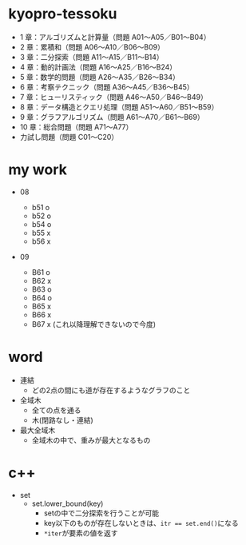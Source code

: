 # kyopro-tessoku
- 1 章：アルゴリズムと計算量（問題 A01～A05／B01～B04）
- 2 章：累積和（問題 A06～A10／B06～B09）
- 3 章：二分探索（問題 A11～A15／B11～B14）
- 4 章：動的計画法（問題 A16～A25／B16～B24）
- 5 章：数学的問題（問題 A26～A35／B26～B34）
- 6 章：考察テクニック（問題 A36～A45／B36～B45）
- 7 章：ヒューリスティック（問題 A46～A50／B46～B49）
- 8 章：データ構造とクエリ処理（問題 A51～A60／B51～B59）
- 9 章：グラフアルゴリズム（問題 A61～A70／B61～B69）
- 10 章：総合問題（問題 A71～A77）
- 力試し問題（問題 C01～C20）

# my work
- 08
  - b51 o
  - b52 o
  - b54 o
  - b55 x
  - b56 x

- 09
  - B61 o
  - B62 x
  - B63 o
  - B64 o
  - B65 x
  - B66 x
  - B67 x (これ以降理解できないので今度)

# word
- 連結
  - どの2点の間にも道が存在するようなグラフのこと
- 全域木
  - 全ての点を通る
  - 木(閉路なし・連結)
- 最大全域木
  - 全域木の中で、重みが最大となるもの

# c++
- set
  - set.lower_bound(key)
    - setの中で二分探索を行うことが可能
    - key以下のものが存在しないときは、`itr == set.end()`になる
    - `*iter`が要素の値を返す
